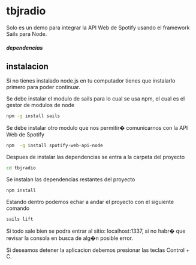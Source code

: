 tbjradio
================== 

Solo es un demo para integrar la API Web de Spotify usando el framework Sails para Node. 

##### dependencias


## instalacion

Si no tienes instalado node.js en tu computador tienes que instalarlo primero para poder continuar.

Se debe instalar el modulo de sails para lo cual se usa npm, el cual es el gestor de modulos de node
``` bash
npm -g install sails
```

Se debe instalar otro modulo que nos permitir� comunicarnos con la API Web de Spotify
``` bash
npm  -g install spotify-web-api-node
```

Despues de instalar las dependencias se entra a la carpeta del proyecto
``` bash
cd tbjradio
```

Se instalan las dependencias restantes del proyecto
``` bash
npm install
```

Estando dentro podemos echar a andar el proyecto con el siguiente comando
``` bash
sails lift
```

Si todo sale bien se podra entrar al sitio: localhost:1337, si no habr� que revisar la consola en busca de alg�n posible
error.

Si deseamos detener la aplicacion debemos presionar las teclas Control + C.

